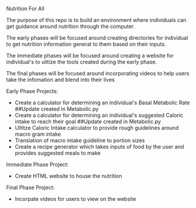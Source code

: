 Nutrition For All 

The purpose of this repo is to build an environment where individuals can get guidance around nutrition through the computer. 

The early phases will be focused around creating directories for individual to get nutrition information general to them based on their inputs.

The immediate phases will be focused around creating a website for individual's to ulitize the tools created during the early phase. 

The final phases will be focused around incorporating videos to help users take the infomation and blend into their lives 

Early Phase Projects:
- Create a calculator for determining an individual's Basal Metabolic Rate ##Update created in Metabolic.py 
- Create a calculator for determining an individual's suggested Caloric intake to reach their goal ##Update created in Metabolic.py
- Ultitze Caloric Intake calculator to provide rough guidelines around macro gram intake
- Translation of macro intake guideline to portion sizes 
- Create a recipe generator which takes inputs of food by the user and provides suggested meals to make

Immediate Phase Project:
- Create HTML website to house the nutrition 

Final Phase Project:
- Incorpate videos for users to view on the website 
